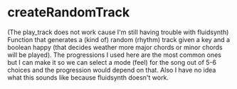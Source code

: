 # createRandomTrack
(The play_track does not work cause I'm still having trouble with fluidsynth) Function that generates a (kind of) random (rhythm) track  given a key and a boolean happy (that decides weather more major chords or minor chords will be played). The progressions I used here are the most common ones but I can make it so we can select a mode (feel) for the song out of 5-6 choices and the progression would depend on that. Also I have no idea what this sounds like because fluidsynth doesn't work. 
